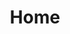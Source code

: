 ---
title: Home
menu: Home
hero:
    - 
        title: Nathan Henniges is a
        src: hero_bg.png
isa: 
    - 
        name: Front-end Developer
    - 
        name: UX Designer
    - 
        name: Streamer
    - 
        name: YouTuber
    - 
        name: Gamer
    - 
        name: DJ
button:
    - 
        title: Contact Me
        url: "#contact"
seo:
    type: website
    description: 
    keywords: ux designer, front-end devloper, front-end development ,gamer, streamer, youtuber
    image: 
---